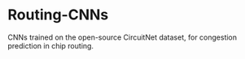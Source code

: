 # Routing-CNNs

CNNs trained on the open-source CircuitNet dataset, for congestion prediction in chip routing.

